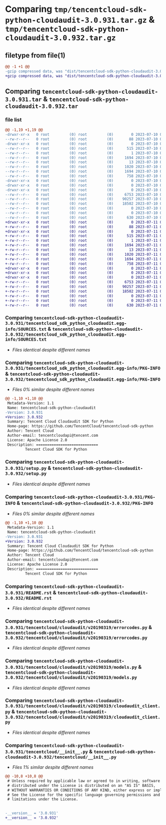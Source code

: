 # Comparing `tmp/tencentcloud-sdk-python-cloudaudit-3.0.931.tar.gz` & `tmp/tencentcloud-sdk-python-cloudaudit-3.0.932.tar.gz`

## filetype from file(1)

```diff
@@ -1 +1 @@
-gzip compressed data, was "dist/tencentcloud-sdk-python-cloudaudit-3.0.931.tar", last modified: Mon Jul 10 00:33:57 2023, max compression
+gzip compressed data, was "dist/tencentcloud-sdk-python-cloudaudit-3.0.932.tar", last modified: Tue Jul 11 00:34:24 2023, max compression
```

## Comparing `tencentcloud-sdk-python-cloudaudit-3.0.931.tar` & `tencentcloud-sdk-python-cloudaudit-3.0.932.tar`

### file list

```diff
@@ -1,19 +1,19 @@
-drwxr-xr-x   0 root         (0) root         (0)        0 2023-07-10 00:33:57.000000 tencentcloud-sdk-python-cloudaudit-3.0.931/
--rw-r--r--   0 root         (0) root         (0)       88 2023-07-10 00:33:57.000000 tencentcloud-sdk-python-cloudaudit-3.0.931/setup.cfg
-drwxr-xr-x   0 root         (0) root         (0)        0 2023-07-10 00:33:57.000000 tencentcloud-sdk-python-cloudaudit-3.0.931/tencentcloud_sdk_python_cloudaudit.egg-info/
--rw-r--r--   0 root         (0) root         (0)      515 2023-07-10 00:33:57.000000 tencentcloud-sdk-python-cloudaudit-3.0.931/tencentcloud_sdk_python_cloudaudit.egg-info/SOURCES.txt
--rw-r--r--   0 root         (0) root         (0)        1 2023-07-10 00:33:57.000000 tencentcloud-sdk-python-cloudaudit-3.0.931/tencentcloud_sdk_python_cloudaudit.egg-info/dependency_links.txt
--rw-r--r--   0 root         (0) root         (0)     1694 2023-07-10 00:33:57.000000 tencentcloud-sdk-python-cloudaudit-3.0.931/tencentcloud_sdk_python_cloudaudit.egg-info/PKG-INFO
--rw-r--r--   0 root         (0) root         (0)       13 2023-07-10 00:33:57.000000 tencentcloud-sdk-python-cloudaudit-3.0.931/tencentcloud_sdk_python_cloudaudit.egg-info/top_level.txt
--rw-r--r--   0 root         (0) root         (0)     1020 2023-07-10 00:33:57.000000 tencentcloud-sdk-python-cloudaudit-3.0.931/setup.py
--rw-r--r--   0 root         (0) root         (0)     1694 2023-07-10 00:33:57.000000 tencentcloud-sdk-python-cloudaudit-3.0.931/PKG-INFO
--rw-r--r--   0 root         (0) root         (0)      758 2023-07-10 00:33:57.000000 tencentcloud-sdk-python-cloudaudit-3.0.931/README.rst
-drwxr-xr-x   0 root         (0) root         (0)        0 2023-07-10 00:33:57.000000 tencentcloud-sdk-python-cloudaudit-3.0.931/tencentcloud/
-drwxr-xr-x   0 root         (0) root         (0)        0 2023-07-10 00:33:57.000000 tencentcloud-sdk-python-cloudaudit-3.0.931/tencentcloud/cloudaudit/
-drwxr-xr-x   0 root         (0) root         (0)        0 2023-07-10 00:33:57.000000 tencentcloud-sdk-python-cloudaudit-3.0.931/tencentcloud/cloudaudit/v20190319/
--rw-r--r--   0 root         (0) root         (0)     6753 2023-07-10 00:33:57.000000 tencentcloud-sdk-python-cloudaudit-3.0.931/tencentcloud/cloudaudit/v20190319/errorcodes.py
--rw-r--r--   0 root         (0) root         (0)    90257 2023-07-10 00:33:57.000000 tencentcloud-sdk-python-cloudaudit-3.0.931/tencentcloud/cloudaudit/v20190319/models.py
--rw-r--r--   0 root         (0) root         (0)    18502 2023-07-10 00:33:57.000000 tencentcloud-sdk-python-cloudaudit-3.0.931/tencentcloud/cloudaudit/v20190319/cloudaudit_client.py
--rw-r--r--   0 root         (0) root         (0)        0 2023-07-10 00:33:57.000000 tencentcloud-sdk-python-cloudaudit-3.0.931/tencentcloud/cloudaudit/v20190319/__init__.py
--rw-r--r--   0 root         (0) root         (0)        0 2023-07-10 00:33:57.000000 tencentcloud-sdk-python-cloudaudit-3.0.931/tencentcloud/cloudaudit/__init__.py
--rw-r--r--   0 root         (0) root         (0)      630 2023-07-10 00:33:57.000000 tencentcloud-sdk-python-cloudaudit-3.0.931/tencentcloud/__init__.py
+drwxr-xr-x   0 root         (0) root         (0)        0 2023-07-11 00:34:24.000000 tencentcloud-sdk-python-cloudaudit-3.0.932/
+-rw-r--r--   0 root         (0) root         (0)       88 2023-07-11 00:34:24.000000 tencentcloud-sdk-python-cloudaudit-3.0.932/setup.cfg
+drwxr-xr-x   0 root         (0) root         (0)        0 2023-07-11 00:34:24.000000 tencentcloud-sdk-python-cloudaudit-3.0.932/tencentcloud_sdk_python_cloudaudit.egg-info/
+-rw-r--r--   0 root         (0) root         (0)      515 2023-07-11 00:34:24.000000 tencentcloud-sdk-python-cloudaudit-3.0.932/tencentcloud_sdk_python_cloudaudit.egg-info/SOURCES.txt
+-rw-r--r--   0 root         (0) root         (0)        1 2023-07-11 00:34:24.000000 tencentcloud-sdk-python-cloudaudit-3.0.932/tencentcloud_sdk_python_cloudaudit.egg-info/dependency_links.txt
+-rw-r--r--   0 root         (0) root         (0)     1694 2023-07-11 00:34:24.000000 tencentcloud-sdk-python-cloudaudit-3.0.932/tencentcloud_sdk_python_cloudaudit.egg-info/PKG-INFO
+-rw-r--r--   0 root         (0) root         (0)       13 2023-07-11 00:34:24.000000 tencentcloud-sdk-python-cloudaudit-3.0.932/tencentcloud_sdk_python_cloudaudit.egg-info/top_level.txt
+-rw-r--r--   0 root         (0) root         (0)     1020 2023-07-11 00:34:24.000000 tencentcloud-sdk-python-cloudaudit-3.0.932/setup.py
+-rw-r--r--   0 root         (0) root         (0)     1694 2023-07-11 00:34:24.000000 tencentcloud-sdk-python-cloudaudit-3.0.932/PKG-INFO
+-rw-r--r--   0 root         (0) root         (0)      758 2023-07-11 00:34:24.000000 tencentcloud-sdk-python-cloudaudit-3.0.932/README.rst
+drwxr-xr-x   0 root         (0) root         (0)        0 2023-07-11 00:34:24.000000 tencentcloud-sdk-python-cloudaudit-3.0.932/tencentcloud/
+drwxr-xr-x   0 root         (0) root         (0)        0 2023-07-11 00:34:24.000000 tencentcloud-sdk-python-cloudaudit-3.0.932/tencentcloud/cloudaudit/
+drwxr-xr-x   0 root         (0) root         (0)        0 2023-07-11 00:34:24.000000 tencentcloud-sdk-python-cloudaudit-3.0.932/tencentcloud/cloudaudit/v20190319/
+-rw-r--r--   0 root         (0) root         (0)     6753 2023-07-11 00:34:24.000000 tencentcloud-sdk-python-cloudaudit-3.0.932/tencentcloud/cloudaudit/v20190319/errorcodes.py
+-rw-r--r--   0 root         (0) root         (0)    90257 2023-07-11 00:34:24.000000 tencentcloud-sdk-python-cloudaudit-3.0.932/tencentcloud/cloudaudit/v20190319/models.py
+-rw-r--r--   0 root         (0) root         (0)    18502 2023-07-11 00:34:24.000000 tencentcloud-sdk-python-cloudaudit-3.0.932/tencentcloud/cloudaudit/v20190319/cloudaudit_client.py
+-rw-r--r--   0 root         (0) root         (0)        0 2023-07-11 00:34:24.000000 tencentcloud-sdk-python-cloudaudit-3.0.932/tencentcloud/cloudaudit/v20190319/__init__.py
+-rw-r--r--   0 root         (0) root         (0)        0 2023-07-11 00:34:24.000000 tencentcloud-sdk-python-cloudaudit-3.0.932/tencentcloud/cloudaudit/__init__.py
+-rw-r--r--   0 root         (0) root         (0)      630 2023-07-11 00:34:24.000000 tencentcloud-sdk-python-cloudaudit-3.0.932/tencentcloud/__init__.py
```

### Comparing `tencentcloud-sdk-python-cloudaudit-3.0.931/tencentcloud_sdk_python_cloudaudit.egg-info/SOURCES.txt` & `tencentcloud-sdk-python-cloudaudit-3.0.932/tencentcloud_sdk_python_cloudaudit.egg-info/SOURCES.txt`

 * *Files identical despite different names*

### Comparing `tencentcloud-sdk-python-cloudaudit-3.0.931/tencentcloud_sdk_python_cloudaudit.egg-info/PKG-INFO` & `tencentcloud-sdk-python-cloudaudit-3.0.932/tencentcloud_sdk_python_cloudaudit.egg-info/PKG-INFO`

 * *Files 0% similar despite different names*

```diff
@@ -1,10 +1,10 @@
 Metadata-Version: 1.1
 Name: tencentcloud-sdk-python-cloudaudit
-Version: 3.0.931
+Version: 3.0.932
 Summary: Tencent Cloud Cloudaudit SDK for Python
 Home-page: https://github.com/TencentCloud/tencentcloud-sdk-python
 Author: Tencent Cloud
 Author-email: tencentcloudapi@tencent.com
 License: Apache License 2.0
 Description: ============================
         Tencent Cloud SDK for Python
```

### Comparing `tencentcloud-sdk-python-cloudaudit-3.0.931/setup.py` & `tencentcloud-sdk-python-cloudaudit-3.0.932/setup.py`

 * *Files identical despite different names*

### Comparing `tencentcloud-sdk-python-cloudaudit-3.0.931/PKG-INFO` & `tencentcloud-sdk-python-cloudaudit-3.0.932/PKG-INFO`

 * *Files 0% similar despite different names*

```diff
@@ -1,10 +1,10 @@
 Metadata-Version: 1.1
 Name: tencentcloud-sdk-python-cloudaudit
-Version: 3.0.931
+Version: 3.0.932
 Summary: Tencent Cloud Cloudaudit SDK for Python
 Home-page: https://github.com/TencentCloud/tencentcloud-sdk-python
 Author: Tencent Cloud
 Author-email: tencentcloudapi@tencent.com
 License: Apache License 2.0
 Description: ============================
         Tencent Cloud SDK for Python
```

### Comparing `tencentcloud-sdk-python-cloudaudit-3.0.931/README.rst` & `tencentcloud-sdk-python-cloudaudit-3.0.932/README.rst`

 * *Files identical despite different names*

### Comparing `tencentcloud-sdk-python-cloudaudit-3.0.931/tencentcloud/cloudaudit/v20190319/errorcodes.py` & `tencentcloud-sdk-python-cloudaudit-3.0.932/tencentcloud/cloudaudit/v20190319/errorcodes.py`

 * *Files identical despite different names*

### Comparing `tencentcloud-sdk-python-cloudaudit-3.0.931/tencentcloud/cloudaudit/v20190319/models.py` & `tencentcloud-sdk-python-cloudaudit-3.0.932/tencentcloud/cloudaudit/v20190319/models.py`

 * *Files identical despite different names*

### Comparing `tencentcloud-sdk-python-cloudaudit-3.0.931/tencentcloud/cloudaudit/v20190319/cloudaudit_client.py` & `tencentcloud-sdk-python-cloudaudit-3.0.932/tencentcloud/cloudaudit/v20190319/cloudaudit_client.py`

 * *Files identical despite different names*

### Comparing `tencentcloud-sdk-python-cloudaudit-3.0.931/tencentcloud/__init__.py` & `tencentcloud-sdk-python-cloudaudit-3.0.932/tencentcloud/__init__.py`

 * *Files 1% similar despite different names*

```diff
@@ -10,8 +10,8 @@
 # Unless required by applicable law or agreed to in writing, software
 # distributed under the License is distributed on an "AS IS" BASIS,
 # WITHOUT WARRANTIES OR CONDITIONS OF ANY KIND, either express or implied.
 # See the License for the specific language governing permissions and
 # limitations under the License.
 
 
-__version__ = '3.0.931'
+__version__ = '3.0.932'
```

